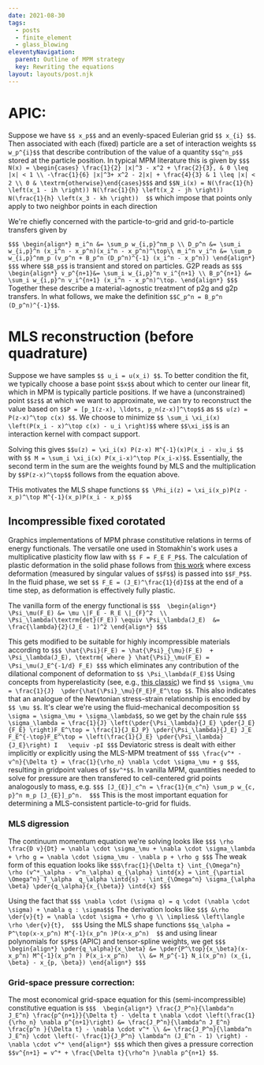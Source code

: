 ```yaml
---
date: 2021-08-30
tags:
  - posts
  - finite_element
  - glass_blowing
eleventyNavigation:
  parent: Outline of MPM strategy
  key: Rewriting the equations
layout: layouts/post.njk
---
```


# APIC:

Suppose we have `$$ x_p$$` 
and an evenly-spaced Eulerian grid `$$ x_{i} $$`.
Then associated with each (fixed) particle are a set of interaction weights
`$$ w_p^{i}$$` that describe contribution of the value of a quantity `$$q^n_p$$`
stored at the particle position.
In typical MPM literature this is given by 
`$$$ N(x) = \begin{cases} \frac{1}{2} |x|^3 - x^2 + \frac{2}{3}, & 0 \leq |x| < 1 \\ -\frac{1}{6} |x|^3+ x^2 - 2|x| + \frac{4}{3} & 1 \leq |x| < 2 \\ 0 & \textrm{otherwise}\end{cases}$$$`
and `$$N_i(x) = N(\frac{1}{h} \left(x_1 - ih \right)) N(\frac{1}{h} \left(x_2 - jh \right)) N(\frac{1}{h} \left(x_3 - kh \right))  $$`
which impose 
that points only apply to two neighbor points in each direction

We're chiefly concerned with the particle-to-grid and grid-to-particle transfers given by

`$$$
\begin{align*}
m_i^n &= \sum_p w_{i,p}^nm_p \\
D_p^n &= \sum_i w_{i,p}^n (x_i^n - x_p^n)(x_i^n - x_p^n)^\top\\
m_i^n v_i^n &= \sum_p w_{i,p}^nm_p (v_p^n + B_p^n (D_p^n)^{-1} (x_i^n - x_p^n))
\end{align*}
$$$`
where `$$B_p$$` is transient and stored on particles. G2P reads as
`$$$
\begin{align*}
v_p^{n+1}&= \sum_i w_{i,p}^n v_i^{n+1} \\
B_p^{n+1} &= \sum_i w_{i,p}^n v_i^{n+1} (x_i^n - x_p^n)^\top.
\end{align*}
$$$`
Together these describe a material-agnostic treatment of p2g and g2p transfers. 
In what follows, we make the definition `$$C_p^n = B_p^n (D_p^n)^{-1}$$`.

# MLS reconstruction (before quadrature)
Suppose we have samples `$$ u_i = u(x_i) $$`. 
To better condition the fit, we typically choose a base point `$$x$$` about which
to center our linear fit, which in MPM is typically particle positions.
If we have a (unconstrained) point `$$z$$` at which we want to approximate, 
we can try to reconstruct the value based on `$$P = [p_1(z-x), \ldots, p_n(z-x)]^\top$$`
as `$$ u(z) = P(z-x)^\top c(x) $$`. We choose to minimize `$$ \sum_i \xi_i(x) \left(P(x_i - x)^\top c(x) - u_i \right)$$`
where `$$\xi_i$$` is an interaction kernel with compact support.

Solving this gives `$$u(z) = \xi_i(x) P(z-x) M^{-1}(x)P(x_i - x)u_i $$`
with `$$ M = \sum_i \xi_i(x) P(x_i-x)^\top P(x_i-x)$$`. 
Essentially, the second term in the sum are the weights found by MLS and the 
multiplication by `$$P(z-x)^\top$$` follows from the equation above.

THis motivates the MLS shape functions `$$ \Phi_i(z) = \xi_i(x_p)P(z - x_p)^\top M^{-1}(x_p)P(x_i - x_p)$$`



## Incompressible fixed corotated
Graphics implementations of MPM phrase constitutive relations
in terms of energy functionals. 
The versatile one used in Stomakhin's work 
uses a multiplicative plasticity flow law with `$$ F = F_E F_P$$`.
The calculation of plastic deformation in the solid phase follows 
from [this work](https://math.ucdavis.edu/~jteran/papers/SSCTS13.pdf)
where excess deformation (measured by singular values of `$$F$$`) 
is passed into `$$F_P$$`. In the fluid phase, we set 
`$$ F_E = (J_E)^\frac{1}{d}I$$` at the end of a time step, as deformation
is effectively fully plastic.

The vanilla form of the energy functional is
`$$$ 
\begin{align*}
\Psi_\mu(F_E) &= \mu \|F_E - R_E \|_{F}^2  \\
\Psi_\lambda(\textrm{det}(F_E)) \equiv \Psi_\lambda(J_E)  &= \frac{\lambda}{2}(J_E - 1)^2
\end{align*}
$$$`

This gets modified to be suitable for highly incompressible materials according to
`$$$ \hat{\Psi}(F_E) = \hat{\Psi}_{\mu}(F_E)  + \Psi_\lambda(J_E), \textrm{ where } \hat{\Psi}_\mu(F_E) = \Psi_\mu(J_E^{-1/d} F_E) $$$`
which eliminates any contribution of the dilational component of deformation to `$$ \Psi_\lambda(F_E)$$` 
Using concepts from hyperelasticity (see, e.g., [this classic](https://www.cambridge.org/core/books/nonlinear-continuum-mechanics-for-finite-element-analysis/67AD6DBAAB77E755C09E7FB82565DA0B))
we find `$$ \sigma_\mu = \frac{1}{J}  \pder{\hat{\Psi}_\mu}{F_E}F_E^\top $$`.
This also indicates that an analogue of the Newtonian 
stress-strain relationship is encoded by `$$ \mu $$`.
It's clear we're using the fluid-mechanical decomposition `$$ \sigma = \sigma_\mu + \sigma_\lambda$$`,
so we get by the chain rule 
`$$$ \sigma_\lambda = \frac{1}{J} \left(\pder{\Psi_\lambda}{J_E} \pder{J_E}{F_E} \right)F_E^\top = \frac{1}{J_EJ_P} \pder{\Psi_\lambda}{J_E} J_E F_E^{-\top}F_E^\top = \left(\frac{1}{J_E} \pder{\Psi_\lambda}{J_E}\right) I   \equiv -pI $$$`
Deviatoric stress is dealt with either implicitly or explicitly using the MLS-MPM treatment of
`$$$ \frac{v^* - v^n}{\Delta t} = \frac{1}{\rho_n} \nabla \cdot \sigma_\mu + g $$$`, resulting in gridpoint values of `$$v^*$$`.
In vanilla MPM, quantities needed to solve for pressure are then transfered to cell-centered grid points analogously to mass, e.g.
`$$$ [J_{E}]_c^n = \frac{1}{m_c^n} \sum_p w_{c, p}^n m_p [J_{E}]_p^n.  $$$`
This is the most important equation for determining a MLS-consistent 
particle-to-grid for fluids.

### MLS digression
The continuum momentum equation we're solving looks like 
`$$$ \rho \frac{D v}{Dt} = \nabla \cdot \sigma_\mu + \nabla \cdot \sigma_\lambda + \rho g = \nabla \cdot \sigma_\mu - \nabla p + \rho g $$$`
The weak form of this equation looks like
`$$$\frac{1}{\Delta t} \int_{\Omega^n} \rho (v^*_\alpha - v^n_\alpha) q_{\alpha} \intd{x} = \int_{\partial \Omega^n} T_\alpha  q_\alpha \intd{s} - \int_{\Omega^n} \sigma_{\alpha \beta} \pder{q_\alpha}{x_{\beta}} \intd{x} $$$`

Using the fact that `$$$ \nabla \cdot (\sigma q) = q \cdot (\nabla \cdot \sigma) + \nabla q : \sigma$$$` The derivation looks like 
`$$$
  &\rho \der{v}{t} = \nabla \cdot \sigma + \rho g \\
  \implies& \left\langle \rho \der{v}{t}, 
$$$`
Using the MLS shape functions `$$q_\alpha = P^\top(x-x_p^n) M^{-1}(x_p^n )P(x-x_p^n)  $$`
and using linear polynomials for `$$P$$` (APIC) and tensor-spline weights, we get
`$$$
\begin{align*}
\pder{q_\alpha}{x_\beta} &= \pder{P^\top}{x_\beta}(x-x_p^n) M^{-1}(x_p^n ) P(x_i-x_p^n)   \\
&= M_p^{-1} N_i(x_p^n) (x_{i, \beta} - x_{p, \beta})
\end{align*}
$$$`

### Grid-space pressure correction:


The most economical grid-space equation for this (semi-incompressible) constitutive equation is 
`$$$ 
\begin{align*}
\frac{J_P^n}{\lambda^n J_E^n} \frac{p^{n+1}}{\Delta t} - \delta t \nabla \cdot \left(\frac{1}{\rho_n} \nabla p^{n+1}\right) &= \frac{J_P^n}{\lambda^n J_E^n} \frac{p^n }{\Delta t} - \nabla \cdot v^* \\
&= \frac{J_P^n}{\lambda^n J_E^n} \cdot \left(- \frac{1}{J_P^n} \lambda^n (J_E^n - 1) \right) - \nabla \cdot v^*
\end{align*}
$$$`
which then gives a pressure correction `$$v^{n+1} = v^* + \frac{\Delta t}{\rho^n }\nabla p^{n+1} $$`.




